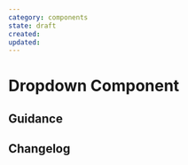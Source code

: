 ```yaml
---
category: components
state: draft
created: 
updated: 
---
```


# Dropdown Component

## Guidance

## Changelog
